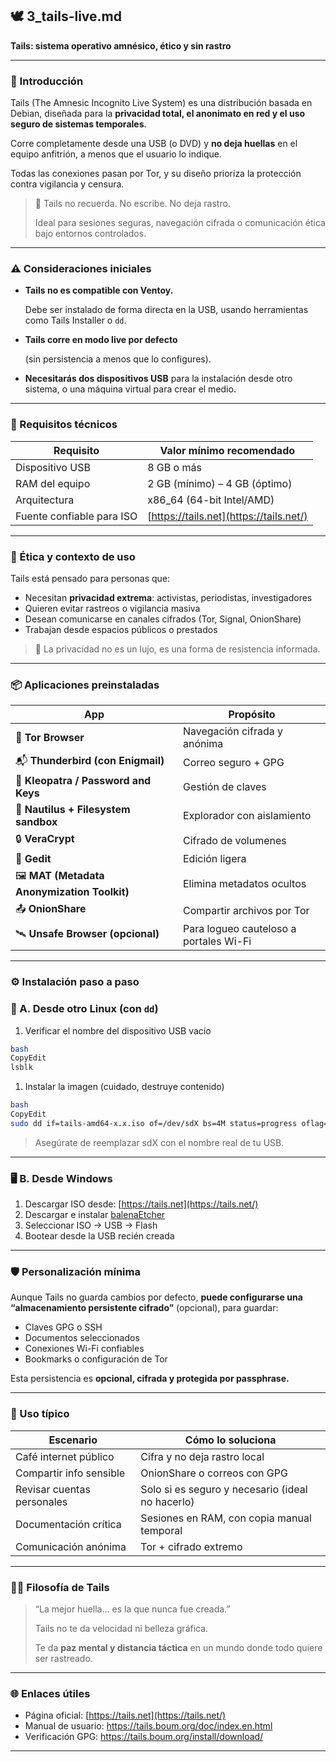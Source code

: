 ## 🕊️ 3_tails-live.md

**Tails: sistema operativo amnésico, ético y sin rastro**

---

### 🧭 Introducción

Tails (The Amnesic Incognito Live System) es una distribución basada en Debian, diseñada para la **privacidad total, el anonimato en red y el uso seguro de sistemas temporales**.

Corre completamente desde una USB (o DVD) y **no deja huellas** en el equipo anfitrión, a menos que el usuario lo indique.

Todas las conexiones pasan por Tor, y su diseño prioriza la protección contra vigilancia y censura.

> 🥷 Tails no recuerda. No escribe. No deja rastro.
> 
> 
> Ideal para sesiones seguras, navegación cifrada o comunicación ética bajo entornos controlados.
> 

---

### ⚠️ Consideraciones iniciales

- **Tails no es compatible con Ventoy.**
    
    Debe ser instalado de forma directa en la USB, usando herramientas como Tails Installer o `dd`.
    
- **Tails corre en modo live por defecto**
    
    (sin persistencia a menos que lo configures).
    
- **Necesitarás dos dispositivos USB** para la instalación desde otro sistema, o una máquina virtual para crear el medio.

---

### 💽 Requisitos técnicos

| Requisito | Valor mínimo recomendado |
| --- | --- |
| Dispositivo USB | 8 GB o más |
| RAM del equipo | 2 GB (mínimo) – 4 GB (óptimo) |
| Arquitectura | x86_64 (64-bit Intel/AMD) |
| Fuente confiable para ISO | [https://tails.net](https://tails.net/) |

---

### 🔐 Ética y contexto de uso

Tails está pensado para personas que:

- Necesitan **privacidad extrema**: activistas, periodistas, investigadores
- Quieren evitar rastreos o vigilancia masiva
- Desean comunicarse en canales cifrados (Tor, Signal, OnionShare)
- Trabajan desde espacios públicos o prestados

> 🧠 La privacidad no es un lujo, es una forma de resistencia informada.
> 

---

### 📦 Aplicaciones preinstaladas

| App | Propósito |
| --- | --- |
| 🧅 **Tor Browser** | Navegación cifrada y anónima |
| 📬 **Thunderbird (con Enigmail)** | Correo seguro + GPG |
| 🔐 **Kleopatra / Password and Keys** | Gestión de claves |
| 🔁 **Nautilus + Filesystem sandbox** | Explorador con aislamiento |
| 🔒 **VeraCrypt** | Cifrado de volumenes |
| 📝 **Gedit** | Edición ligera |
| 🖼️ **MAT (Metadata Anonymization Toolkit)** | Elimina metadatos ocultos |
| 📤 **OnionShare** | Compartir archivos por Tor |
| 🛰️ **Unsafe Browser (opcional)** | Para logueo cauteloso a portales Wi-Fi |

---

### ⚙️ Instalación paso a paso

### 🧪 A. Desde otro Linux (con `dd`)

1. Verificar el nombre del dispositivo USB vacío

```bash
bash
CopyEdit
lsblk

```

1. Instalar la imagen (cuidado, destruye contenido)

```bash
bash
CopyEdit
sudo dd if=tails-amd64-x.x.iso of=/dev/sdX bs=4M status=progress oflag=sync

```

> Asegúrate de reemplazar sdX con el nombre real de tu USB.
> 

---

### 🖥️ B. Desde Windows

1. Descargar ISO desde: [https://tails.net](https://tails.net/)
2. Descargar e instalar [balenaEtcher](https://etcher.io/)
3. Seleccionar ISO → USB → Flash
4. Bootear desde la USB recién creada

---

### 🛡️ Personalización mínima

Aunque Tails no guarda cambios por defecto, **puede configurarse una “almacenamiento persistente cifrado”** (opcional), para guardar:

- Claves GPG o SSH
- Documentos seleccionados
- Conexiones Wi-Fi confiables
- Bookmarks o configuración de Tor

Esta persistencia es **opcional, cifrada y protegida por passphrase.**

---

### 🎯 Uso típico

| Escenario | Cómo lo soluciona |
| --- | --- |
| Café internet público | Cifra y no deja rastro local |
| Compartir info sensible | OnionShare o correos con GPG |
| Revisar cuentas personales | Solo si es seguro y necesario (ideal no hacerlo) |
| Documentación crítica | Sesiones en RAM, con copia manual temporal |
| Comunicación anónima | Tor + cifrado extremo |

---

### 🧘‍♂️ Filosofía de Tails

> “La mejor huella… es la que nunca fue creada.”
> 
> 
> Tails no te da velocidad ni belleza gráfica.
> 
> Te da **paz mental y distancia táctica** en un mundo donde todo quiere ser rastreado.
> 

---

### 🌐 Enlaces útiles

- Página oficial: [https://tails.net](https://tails.net/)
- Manual de usuario: https://tails.boum.org/doc/index.en.html
- Verificación GPG: https://tails.boum.org/install/download/

---
